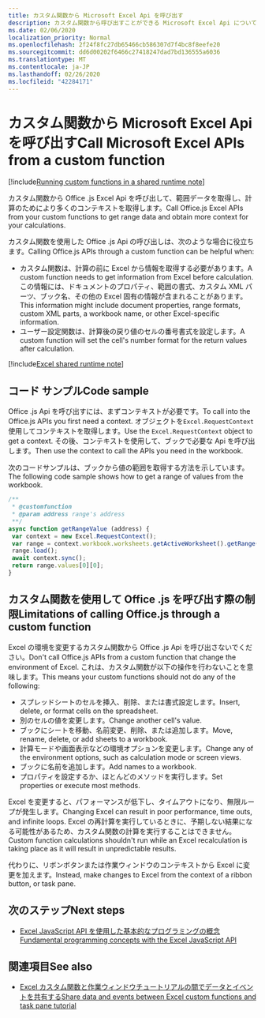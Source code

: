 ```yaml
---
title: カスタム関数から Microsoft Excel Api を呼び出す
description: カスタム関数から呼び出すことができる Microsoft Excel Api について説明します。
ms.date: 02/06/2020
localization_priority: Normal
ms.openlocfilehash: 2f24f8fc27db65466cb586307d7f4bc8f8eefe20
ms.sourcegitcommit: dd6d00202f6466c27418247dad7bd136555a6036
ms.translationtype: MT
ms.contentlocale: ja-JP
ms.lasthandoff: 02/26/2020
ms.locfileid: "42284171"
---
```

# <a name="call-microsoft-excel-apis-from-a-custom-function"></a><span data-ttu-id="6a3c5-103">カスタム関数から Microsoft Excel Api を呼び出す</span><span class="sxs-lookup"><span data-stu-id="6a3c5-103">Call Microsoft Excel APIs from a custom function</span></span>

[!include[Running custom functions in a shared runtime note](../includes/excel-shared-runtime-preview-note.md)]

<span data-ttu-id="6a3c5-104">カスタム関数から Office .js Excel Api を呼び出して、範囲データを取得し、計算のためにより多くのコンテキストを取得します。</span><span class="sxs-lookup"><span data-stu-id="6a3c5-104">Call Office.js Excel APIs from your custom functions to get range data and obtain more context for your calculations.</span></span>

<span data-ttu-id="6a3c5-105">カスタム関数を使用した Office .js Api の呼び出しは、次のような場合に役立ちます。</span><span class="sxs-lookup"><span data-stu-id="6a3c5-105">Calling Office.js APIs through a custom function can be helpful when:</span></span>

- <span data-ttu-id="6a3c5-106">カスタム関数は、計算の前に Excel から情報を取得する必要があります。</span><span class="sxs-lookup"><span data-stu-id="6a3c5-106">A custom function needs to get information from Excel before calculation.</span></span> <span data-ttu-id="6a3c5-107">この情報には、ドキュメントのプロパティ、範囲の書式、カスタム XML パーツ、ブック名、その他の Excel 固有の情報が含まれることがあります。</span><span class="sxs-lookup"><span data-stu-id="6a3c5-107">This information might include document properties, range formats, custom XML parts, a workbook name, or other Excel-specific information.</span></span>
- <span data-ttu-id="6a3c5-108">ユーザー設定関数は、計算後の戻り値のセルの番号書式を設定します。</span><span class="sxs-lookup"><span data-stu-id="6a3c5-108">A custom function will set the cell's number format for the return values after calculation.</span></span>

[!include[Excel shared runtime note](../includes/note-requires-shared-runtime.md)]

## <a name="code-sample"></a><span data-ttu-id="6a3c5-109">コード サンプル</span><span class="sxs-lookup"><span data-stu-id="6a3c5-109">Code sample</span></span>

<span data-ttu-id="6a3c5-110">Office .js Api を呼び出すには、まずコンテキストが必要です。</span><span class="sxs-lookup"><span data-stu-id="6a3c5-110">To call into the Office.js APIs you first need a context.</span></span> <span data-ttu-id="6a3c5-111">オブジェクトを`Excel.RequestContext`使用してコンテキストを取得します。</span><span class="sxs-lookup"><span data-stu-id="6a3c5-111">Use the `Excel.RequestContext` object to get a context.</span></span> <span data-ttu-id="6a3c5-112">その後、コンテキストを使用して、ブックで必要な Api を呼び出します。</span><span class="sxs-lookup"><span data-stu-id="6a3c5-112">Then use the context to call the APIs you need in the workbook.</span></span>

<span data-ttu-id="6a3c5-113">次のコードサンプルは、ブックから値の範囲を取得する方法を示しています。</span><span class="sxs-lookup"><span data-stu-id="6a3c5-113">The following code sample shows how to get a range of values from the workbook.</span></span>

```JavaScript
/**
 * @customfunction
 * @param address range's address
 **/
async function getRangeValue (address) {
 var context = new Excel.RequestContext();
 var range = context.workbook.worksheets.getActiveWorksheet().getRange(address);
 range.load();
 await context.sync();
 return range.values[0][0];
}
```

## <a name="limitations-of-calling-officejs-through-a-custom-function"></a><span data-ttu-id="6a3c5-114">カスタム関数を使用して Office .js を呼び出す際の制限</span><span class="sxs-lookup"><span data-stu-id="6a3c5-114">Limitations of calling Office.js through a custom function</span></span>

<span data-ttu-id="6a3c5-115">Excel の環境を変更するカスタム関数から Office .js Api を呼び出さないでください。</span><span class="sxs-lookup"><span data-stu-id="6a3c5-115">Don't call Office.js APIs from a custom function that change the environment of Excel.</span></span> <span data-ttu-id="6a3c5-116">これは、カスタム関数が以下の操作を行わないことを意味します。</span><span class="sxs-lookup"><span data-stu-id="6a3c5-116">This means your custom functions should not do any of the following:</span></span>

- <span data-ttu-id="6a3c5-117">スプレッドシートのセルを挿入、削除、または書式設定します。</span><span class="sxs-lookup"><span data-stu-id="6a3c5-117">Insert, delete, or format cells on the spreadsheet.</span></span>
- <span data-ttu-id="6a3c5-118">別のセルの値を変更します。</span><span class="sxs-lookup"><span data-stu-id="6a3c5-118">Change another cell's value.</span></span>
- <span data-ttu-id="6a3c5-119">ブックにシートを移動、名前変更、削除、または追加します。</span><span class="sxs-lookup"><span data-stu-id="6a3c5-119">Move, rename, delete, or add sheets to a workbook.</span></span>
- <span data-ttu-id="6a3c5-120">計算モードや画面表示などの環境オプションを変更します。</span><span class="sxs-lookup"><span data-stu-id="6a3c5-120">Change any of the environment options, such as calculation mode or screen views.</span></span>
- <span data-ttu-id="6a3c5-121">ブックに名前を追加します。</span><span class="sxs-lookup"><span data-stu-id="6a3c5-121">Add names to a workbook.</span></span>
- <span data-ttu-id="6a3c5-122">プロパティを設定するか、ほとんどのメソッドを実行します。</span><span class="sxs-lookup"><span data-stu-id="6a3c5-122">Set properties or execute most methods.</span></span>

<span data-ttu-id="6a3c5-123">Excel を変更すると、パフォーマンスが低下し、タイムアウトになり、無限ループが発生します。</span><span class="sxs-lookup"><span data-stu-id="6a3c5-123">Changing Excel can result in poor performance, time outs, and infinite loops.</span></span> <span data-ttu-id="6a3c5-124">Excel の再計算を実行しているときに、予期しない結果になる可能性があるため、カスタム関数の計算を実行することはできません。</span><span class="sxs-lookup"><span data-stu-id="6a3c5-124">Custom function calculations shouldn't run while an Excel recalculation is taking place as it will result in unpredictable results.</span></span>

<span data-ttu-id="6a3c5-125">代わりに、リボンボタンまたは作業ウィンドウのコンテキストから Excel に変更を加えます。</span><span class="sxs-lookup"><span data-stu-id="6a3c5-125">Instead, make changes to Excel from the context of a ribbon button, or task pane.</span></span>

## <a name="next-steps"></a><span data-ttu-id="6a3c5-126">次のステップ</span><span class="sxs-lookup"><span data-stu-id="6a3c5-126">Next steps</span></span>

- [<span data-ttu-id="6a3c5-127">Excel JavaScript API を使用した基本的なプログラミングの概念</span><span class="sxs-lookup"><span data-stu-id="6a3c5-127">Fundamental programming concepts with the Excel JavaScript API</span></span>](../reference/overview/excel-add-ins-reference-overview.md)

## <a name="see-also"></a><span data-ttu-id="6a3c5-128">関連項目</span><span class="sxs-lookup"><span data-stu-id="6a3c5-128">See also</span></span>

- [<span data-ttu-id="6a3c5-129">Excel カスタム関数と作業ウィンドウチュートリアルの間でデータとイベントを共有する</span><span class="sxs-lookup"><span data-stu-id="6a3c5-129">Share data and events between Excel custom functions and task pane tutorial</span></span>](../tutorials/share-data-and-events-between-custom-functions-and-the-task-pane-tutorial.md)